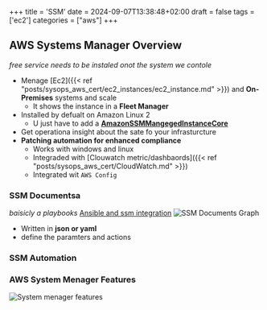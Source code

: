 +++
title = 'SSM'
date = 2024-09-07T13:38:48+02:00
draft = false
tags = ['ec2']
categories = ["aws"]
+++
## AWS Systems Manager Overview
*free service needs to be instaled onot the system we contole*
- Menage [Ec2]({{< ref "posts/sysops_aws_cert/ec2_instances/ec2_instance.md" >}})
and **On-Premises** systems and scale 
    - It  shows the instance in a **Fleet Manager**
- Installed by defualt on Amazon Linux 2 
    -  U just have to add a [**AmazonSSMMangegedInstanceCore**](https://docs.aws.amazon.com/aws-managed-policy/latest/reference/AmazonSSMManagedInstanceCore.html)
- Get operationa insight about the sate fo your infrasturcture
- **Patching automation for enhanced compliance**
    -  Works with windows and linux
    - Integraded with [Clouwatch metric/dashbaords]({{< ref "posts/sysops_aws_cert/CloudWatch.md" >}})
    - Integrated wit `AWS Config`



### SSM Documentsa
*baisicly a playbooks*
[Ansible and ssm integration](https://aws.amazon.com/blogs/mt/keeping-ansible-effortless-with-aws-systems-manager/)
![SSM Documents Graph](/Notes/ssm_aws_documents_graph_visual.png)
- Written in **json or yaml** 
- define the paramters and actions 


### SSM Automation 


### AWS System Menager Features 
![System menager features](/Notes/aws_system_meanger_features_visual.png)



